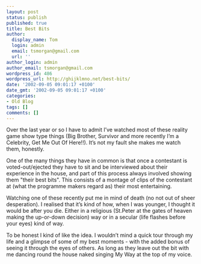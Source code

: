 ```yaml
---
layout: post
status: publish
published: true
title: Best Bits
author:
  display_name: Tom
  login: admin
  email: tsmorgan@gmail.com
  url: ''
author_login: admin
author_email: tsmorgan@gmail.com
wordpress_id: 486
wordpress_url: http://ghijklmno.net/best-bits/
date: '2002-09-05 09:01:17 +0100'
date_gmt: '2002-09-05 09:01:17 +0100'
categories:
- Old Blog
tags: []
comments: []
---
```

<p>Over the last year or so I have to admit I&#8217;ve watched most of these reality game show type things (Big Brother, Survivor and more recently I&#8217;m a Celebrity, Get Me Out Of Here!!). It&#8217;s not my fault she makes me watch them, honestly.</p>

<p>One of the many things they have in common is that once a contestant is voted-out/ejected they have to sit and be interviewed about their experience in the house, and part of this process always involved showing them "their best bits". This consists of a montage of clips of the contestant at (what the programme makers regard as) their most entertaining.</p>

<p>Watching one of these recently put me in mind of death (no not out of sheer desperation). I realised that it&#8217;s kind of how, when I was younger, I thought it would be after you die. Either in a religious (St.Peter at the gates of heaven making the up-or-down decision) way or in a secular (life flashes before your eyes) kind of way.</p>

<p>To be honest I kind of like the idea. I wouldn&#8217;t mind a quick tour through my life and a glimpse of some of my best moments - with the added bonus of seeing it through the eyes of others. As long as they leave out the bit with me dancing round the house naked singing My Way at the top of my voice.</p>

